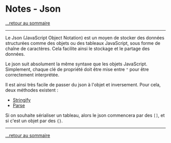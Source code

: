 # Notes - Json

[...retour au sommaire](../sommaire.md)

---

Le Json (JavaScript Object Notation) est un moyen de stocker des données structurées comme des objets ou des tableaux JavaScript, sous forme de chaîne de caractères.
Cela facilite ainsi le stockage et le partage des données.

Le json suit absolument la même syntaxe que les objets JavaScript. Simplement, chaque clé de propriété doit être mise entre `"` pour être correctement interprétée.

Il est ainsi très facile de passer du json à l'objet et inversement. Pour cela, deux méthodes existent :

* [Stringify](./jsonStringify.md)
* [Parse](./jsonParse.md)

Si on souhaite sérialiser un tableau, alors le json commencera par des `[]`, et si c'est un objet par des `{}`.

---

[...retour au sommaire](../sommaire.md)